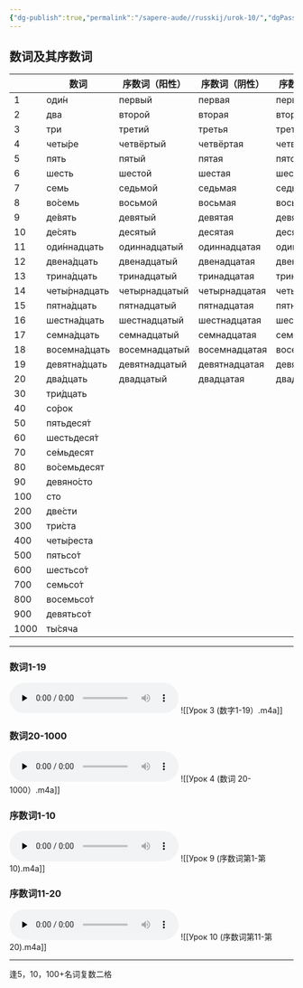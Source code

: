 ```yaml
---
{"dg-publish":true,"permalink":"/sapere-aude//russkij/urok-10/","dgPassFrontmatter":true}
---
```



## 数词及其序数词

|      | 数词            | 序数词（阳性）       | 序数词（阴性）       | 序数词（中性）       | 序数词（复数）       |
| ---- | ------------- | ------------- | ------------- | ------------- | ------------- |
| 1    | оди́н         | первый        | первая        | первое        | первые        |
| 2    | два           | второй        | вторая        | второе        | вторые        |
| 3    | три           | третий        | третья        | третье        | третьи        |
| 4    | четы́ре       | четвёртый     | четвёртая     | четвёртое     | четрёртые     |
| 5    | пять          | пятый         | пятая         | пятое         | пятые         |
| 6    | шесть         | шестой        | шестая        | шестое        | шестые        |
| 7    | семь          | седьмой       | седьмая       | седьмое       | седьмые       |
| 8    | во́семь       | восьмой       | восьмая       | восьмое       | восьмые       |
| 9    | де́вять       | девятый       | девятая       | девятое       | девятые       |
| 10   | де́сять       | десятый       | десятая       | десятое       | десятые       |
| 11   | оди́ннадцать  | одиннадцатый  | одиннадцатая  | одиннадцатое  | одиннадцатые  |
| 12   | двена́дцать   | двенадцатый   | двенадцатая   | двенадцатое   | двенадцатые   |
| 13   | трина́дцать   | тринадцатый   | тринадцатая   | тринадцатое   | тринадцатые   |
| 14   | четы́рнадцать | четырнадцатый | четырнадцатая | четырнадцатое | четырнадцатые |
| 15   | пятна́дцать   | пятнадцатый   | пятнадцатая   | пятнадцатое   | пятнадцатые   |
| 16   | шестна́дцать  | шестнадцатый  | шестнадцатая  | шестнадцатое  | шестнадцатые  |
| 17   | семна́дцать   | семнадцатый   | семнадцатая   | семнадцатое   | семнадцатые   |
| 18   | восемна́дцать | восемнадцатый | восемнадцатая | восемнадцатое | восемнадцатые |
| 19   | девятна́дцать | девятнадцатый | девятнадцатая | девятнадцатое | девятнадцатые |
| 20   | два́дцать     | двадцатый     | двадцатая     | двадцатое     | двадцатые     |
| 30   | три́дцать     |               |               |               |               |
| 40   | со́рок        |               |               |               |               |
| 50   | пятьдеся́т    |               |               |               |               |
| 60   | шестьдеся́т   |               |               |               |               |
| 70   | се́мьдесят    |               |               |               |               |
| 80   | во́семьдесят  |               |               |               |               |
| 90   | девяно́сто    |               |               |               |               |
| 100  | сто           |               |               |               |               |
| 200  | две́сти       |               |               |               |               |
| 300  | три́ста       |               |               |               |               |
| 400  | четы́реста    |               |               |               |               |
| 500  | пятьсо́т      |               |               |               |               |
| 600  | шестьсо́т     |               |               |               |               |
| 700  | семьсо́т      |               |               |               |               |
| 800  | восемьсо́т    |               |               |               |               |
| 900  | девятьсо́т    |               |               |               |               |
| 1000 | ты́сяча       |               |               |               |               |

---
### 数词1-19
<audio id="audio" controls="" preload="none">
<source id="mp3" src="https://huangyahui.com/img/user/TARDIS/Assets/2024/Num1-19.mp3">
</audio>
![[Урок 3 (数字1-19）.m4a]]

### 数词20-1000
<audio id="audio" controls="" preload="none">
<source id="mp3" src="https://huangyahui.com/img/user/TARDIS/Assets/2024/Num20-1000.mp3">
</audio>
![[Урок 4 (数词 20-1000）.m4a]]

### 序数词1-10
<audio id="audio" controls="" preload="none">
<source id="mp3" src="https://huangyahui.com/img/user/TARDIS/Assets/2024/OrdinalNum1-10.mp3">
</audio>
![[Урок 9 (序数词第1-第10).m4a]]

### 序数词11-20
<audio id="audio" controls="" preload="none">
<source id="mp3" src="https://huangyahui.com/img/user/TARDIS/Assets/2024/OrdinalNum11-20.mp3">
</audio>
![[Урок 10 (序数词第11-第20).m4a]]

---

逢5，10，100+名词复数二格

